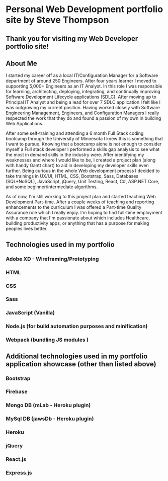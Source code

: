 # Personal Web Development portfolio site by Steve Thompson

## Thank you for visiting my Web Developer portfolio site!

## About Me
I started my career off as a local IT/Configuration Manager for a Software department of around 250 Engineers. After four years learner I moved to supporting 5,000+ Engineers as an IT Analyst. In this role I was responsible for learning, architecting, deploying, integrating, and continually improving Software Development Lifecycle applications (SDLC). After moving up to Principal IT Analyst and being a lead for over 7 SDLC application I felt like I was outgrowing my current position.  Having worked closely with Software Engineering Management, Engineers, and Configuration Managers I really respected the work that they do and found a passion of my own in building Web Applications. 

After some self-training and attending a 6 month Full Stack coding bootcamp through the University of Minnesota I knew this is something that I want to pursue. Knowing that a bootcamp alone is not enough to consider myself a Full stack developer I performed a skills gap analysis to see what the most in demand skills in the industry were. After identifying my weaknesses and where I would like to be, I created a project plan (along with handy Gantt chart) to aid in developing my developer skills even further. Being curious in the whole Web development process I decided to take trainings in UX/UI, HTML, CSS, Bootstrap, Sass, Databases (SQL+NoSQL), JavaScript, jQuery, Unit Testing, React, C#, ASP.NET Core, and some beginner/intermediate algorithms.

As of now, I'm still working to this project plan and started teaching Web Development Part-time. After a couple weeks of teaching and reporting enhancements to the curriculum I was offered a Part-time Quality Assurance role which I really enjoy. I'm hoping to find full-time employment with a company that I'm passionate about which includes Healthcare, building productivity apps, or anything that has a purpose for making peoples lives better. 



## Technologies used in my portfolio
### Adobe XD - Wireframing/Prototyping
### HTML
### CSS
### Sass
### JavaScript (Vanilla)
### Node.js (for build automation purposes and minification)
### Webpack (bundling JS modules )



## Additional technologies used in my portfolio application showcase (other than listed above)
### Bootstrap
### Firebase
### Mongo DB (mLab - Heroku plugin)
### MySql DB (jawsDb - Heroku plugin)
### Heroku
### jQuery
### React.js
### Express.js





